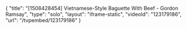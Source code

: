{
    "title": "[1508428454] Vietnamese-Style Baguette With Beef - Gordon Ramsay",
    "type": "solo",
    "layout": "iframe-static",
    "videoId": "123179186",
    "url": "\/tvpembed\/123179186"
}